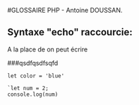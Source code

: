 #GLOSSAIRE PHP - Antoine DOUSSAN.


## Syntaxe "echo" raccourcie:

A la place de <?php echo "En attente" ?>
on peut écrire <?= "En attente" ?>

###qsdfqsdfsqfd

`let color = 'blue'`

```
`let num = 2;
console.log(num)
```